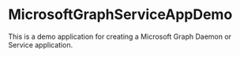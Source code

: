 # MicrosoftGraphServiceAppDemo
This is a demo application for creating a Microsoft Graph Daemon or Service application.
